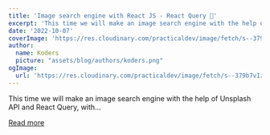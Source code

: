 ```yaml
---
title: 'Image search engine with React JS - React Query 🔋'
excerpt: 'This time we will make an image search engine with the help of Unsplash API and React Query, with...'
date: '2022-10-07'
coverImage: 'https://res.cloudinary.com/practicaldev/image/fetch/s--379b7vIz--/c_imagga_scale,f_auto,fl_progressive,h_420,q_auto,w_1000/https://dev-to-uploads.s3.amazonaws.com/uploads/articles/o0k6jp75thzr23i8gfqk.png'
author:
  name: Koders
  picture: "assets/blog/authors/koders.png"
ogImage:
  url: 'https://res.cloudinary.com/practicaldev/image/fetch/s--379b7vIz--/c_imagga_scale,f_auto,fl_progressive,h_420,q_auto,w_1000/https://dev-to-uploads.s3.amazonaws.com/uploads/articles/o0k6jp75thzr23i8gfqk.png'
---
```


This time we will make an image search engine with the help of Unsplash API and React Query, with...

[Read more](https://dev.to/franklin030601/image-search-engine-with-react-js-react-query-39)
